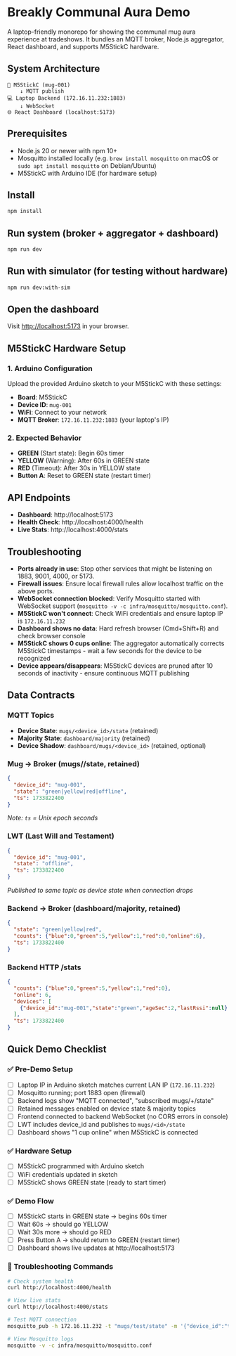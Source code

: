 # Breakly Communal Aura Demo

A laptop-friendly monorepo for showing the communal mug aura experience at tradeshows. It bundles an MQTT broker, Node.js aggregator, React dashboard, and supports M5StickC hardware.

## System Architecture
```
🔧 M5StickC (mug-001) 
    ↓ MQTT publish
💻 Laptop Backend (172.16.11.232:1883)
    ↓ WebSocket
🌐 React Dashboard (localhost:5173)
```

## Prerequisites
- Node.js 20 or newer with npm 10+
- Mosquitto installed locally (e.g. `brew install mosquitto` on macOS or `sudo apt install mosquitto` on Debian/Ubuntu)
- M5StickC with Arduino IDE (for hardware setup)

## Install
```bash
npm install
```

## Run system (broker + aggregator + dashboard)
```bash
npm run dev
```

## Run with simulator (for testing without hardware)
```bash
npm run dev:with-sim
```

## Open the dashboard
Visit [http://localhost:5173](http://localhost:5173) in your browser.

## M5StickC Hardware Setup

### 1. Arduino Configuration
Upload the provided Arduino sketch to your M5StickC with these settings:
- **Board**: M5StickC
- **Device ID**: `mug-001`
- **WiFi**: Connect to your network
- **MQTT Broker**: `172.16.11.232:1883` (your laptop's IP)

### 2. Expected Behavior
- **GREEN** (Start state): Begin 60s timer
- **YELLOW** (Warning): After 60s in GREEN state
- **RED** (Timeout): After 30s in YELLOW state
- **Button A**: Reset to GREEN state (restart timer)

## API Endpoints
- **Dashboard**: http://localhost:5173
- **Health Check**: http://localhost:4000/health
- **Live Stats**: http://localhost:4000/stats

## Troubleshooting
- **Ports already in use**: Stop other services that might be listening on 1883, 9001, 4000, or 5173.
- **Firewall issues**: Ensure local firewall rules allow localhost traffic on the above ports.
- **WebSocket connection blocked**: Verify Mosquitto started with WebSocket support (`mosquitto -v -c infra/mosquitto/mosquitto.conf`).
- **M5StickC won't connect**: Check WiFi credentials and ensure laptop IP is `172.16.11.232`
- **Dashboard shows no data**: Hard refresh browser (Cmd+Shift+R) and check browser console
- **M5StickC shows 0 cups online**: The aggregator automatically corrects M5StickC timestamps - wait a few seconds for the device to be recognized
- **Device appears/disappears**: M5StickC devices are pruned after 10 seconds of inactivity - ensure continuous MQTT publishing

## Data Contracts

### MQTT Topics
- **Device State**: `mugs/<device_id>/state` (retained)
- **Majority State**: `dashboard/majority` (retained)
- **Device Shadow**: `dashboard/mugs/<device_id>` (retained, optional)

### Mug → Broker (mugs/<id>/state, retained)
```json
{
  "device_id": "mug-001",
  "state": "green|yellow|red|offline",
  "ts": 1733822400
}
```
*Note: `ts` = Unix epoch seconds*

### LWT (Last Will and Testament)
```json
{
  "device_id": "mug-001",
  "state": "offline",
  "ts": 1733822400
}
```
*Published to same topic as device state when connection drops*

### Backend → Broker (dashboard/majority, retained)
```json
{
  "state": "green|yellow|red",
  "counts": {"blue":0,"green":5,"yellow":1,"red":0,"online":6},
  "ts": 1733822400
}
```

### Backend HTTP /stats
```json
{
  "counts": {"blue":0,"green":5,"yellow":1,"red":0},
  "online": 6,
  "devices": [
    {"device_id":"mug-001","state":"green","ageSec":2,"lastRssi":null}
  ],
  "ts": 1733822400
}
```

## Quick Demo Checklist

### ✅ Pre-Demo Setup
- [ ] Laptop IP in Arduino sketch matches current LAN IP (`172.16.11.232`)
- [ ] Mosquitto running; port 1883 open (firewall)
- [ ] Backend logs show "MQTT connected", "subscribed mugs/+/state"
- [ ] Retained messages enabled on device state & majority topics
- [ ] Frontend connected to backend WebSocket (no CORS errors in console)
- [ ] LWT includes device_id and publishes to `mugs/<id>/state`
- [ ] Dashboard shows "1 cup online" when M5StickC is connected

### ✅ Hardware Setup
- [ ] M5StickC programmed with Arduino sketch
- [ ] WiFi credentials updated in sketch
- [ ] M5StickC shows GREEN state (ready to start timer)

### ✅ Demo Flow
- [ ] M5StickC starts in GREEN state → begins 60s timer
- [ ] Wait 60s → should go YELLOW  
- [ ] Wait 30s more → should go RED
- [ ] Press Button A → should return to GREEN (restart timer)
- [ ] Dashboard shows live updates at http://localhost:5173

### 🔧 Troubleshooting Commands
```bash
# Check system health
curl http://localhost:4000/health

# View live stats
curl http://localhost:4000/stats

# Test MQTT connection
mosquitto_pub -h 172.16.11.232 -t "mugs/test/state" -m '{"device_id":"test","state":"green","ts":1733822400}'

# View Mosquitto logs
mosquitto -v -c infra/mosquitto/mosquitto.conf
```
